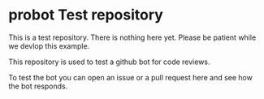 # probot Test repository

This is a test repository.
There is nothing here yet.
Please be patient while we devlop this example.

This repository is used to test a github bot for code reviews.

To test the bot you can open an issue or a pull request here and see how the bot responds.
